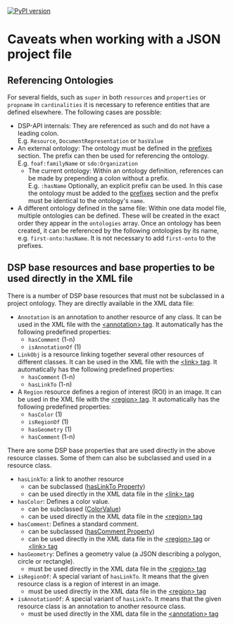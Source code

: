 [![PyPI version](https://badge.fury.io/py/dsp-tools.svg)](https://badge.fury.io/py/dsp-tools)

# Caveats when working with a JSON project file

## Referencing Ontologies

For several fields, such as `super` in both `resources` and `properties` or `propname` in `cardinalities`
it is necessary to reference entities that are defined elsewhere. The following cases are possible:

- DSP-API internals: They are referenced as such and do not have a leading colon.  
  E.g. `Resource`, `DocumentRepresentation` or `hasValue`
- An external ontology: The ontology must be defined in the [prefixes](./overview.md#prefixes-object) section.
  The prefix can then be used for referencing the ontology.  
  E.g. `foaf:familyName` or `sdo:Organization`
  - The current ontology: Within an ontology definition, references can be made by prepending a colon without a prefix.  
    E.g. `:hasName`
    Optionally, an explicit prefix can be used. In this case the ontology must be added to the
    [prefixes](./overview.md#prefixes-object) section and the prefix must be identical to the ontology's `name`.  
- A different ontology defined in the same file: Within one data model file, multiple ontologies can be defined.
  These will be created in the exact order they appear in the `ontologies` array. Once an ontology has been created,
  it can be referenced by the following ontologies by its name, e.g. `first-onto:hasName`. It is not necessary to add 
  `first-onto` to the prefixes.




## DSP base resources and base properties to be used directly in the XML file

There is a number of DSP base resources that must not be subclassed in a project ontology. They are directly available 
in the XML data file:

- `Annotation` is an annotation to another resource of any class. It can be used in the XML file with the 
  [&lt;annotation&gt; tag](../xml-data-file.md#annotation). It automatically has the following predefined properties:
    - `hasComment` (1-n)
    - `isAnnotationOf` (1)
- `LinkObj` is a resource linking together several other resources of different classes. It can be used in the XML file 
  with the [&lt;link&gt; tag](../xml-data-file.md#link). It automatically has the following predefined properties:
    - `hasComment` (1-n)
    - `hasLinkTo` (1-n)
- A `Region` resource defines a region of interest (ROI) in an image. It can be used in the XML file with the 
  [&lt;region&gt; tag](../xml-data-file.md#region). It automatically has the following predefined properties:
    - `hasColor` (1)
    - `isRegionOf` (1)
    - `hasGeometry` (1)
    - `hasComment` (1-n)

There are some DSP base properties that are used directly in the above resource classes. Some of them can also be 
subclassed and used in a resource class.

- `hasLinkTo`: a link to another resource
    - can be subclassed ([hasLinkTo Property](./ontologies.md#haslinkto-property))
    - can be used directly in the XML data file in the [&lt;link&gt; tag](../xml-data-file.md#link)
- `hasColor`: Defines a color value. 
    - can be subclassed ([ColorValue](./ontologies.md#colorvalue))
    - can be used directly in the XML data file in the [&lt;region&gt; tag](../xml-data-file.md#region)
- `hasComment`: Defines a standard comment. 
    - can be subclassed ([hasComment Property](./ontologies.md#hascomment-property))
    - can be used directly in the XML data file in the [&lt;region&gt; tag](../xml-data-file.md#region) or 
      [&lt;link&gt; tag](../xml-data-file.md#link)
- `hasGeometry`: Defines a geometry value (a JSON describing a polygon, circle or rectangle). 
    - must be used directly in the XML data file in the [&lt;region&gt; tag](../xml-data-file.md#region)
- `isRegionOf`: A special variant of `hasLinkTo`. It means that the given resource class is a region of interest in an image. 
    - must be used directly in the XML data file in the [&lt;region&gt; tag](../xml-data-file.md#region)
- `isAnnotationOf`: A special variant of `hasLinkTo`. It means that the given resource class is an annotation to another
  resource class. 
    - must be used directly in the XML data file in the [&lt;annotation&gt; tag](../xml-data-file.md#annotation)
